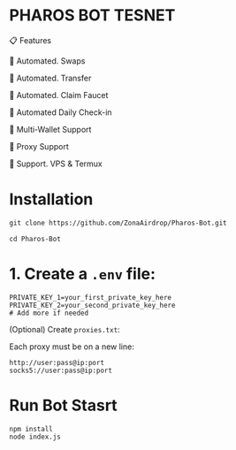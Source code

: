 # PHAROS BOT TESNET 

 📋 Features
 
🚀 Automated. Swaps

🚀 Automated. Transfer 

🚀 Automated. Claim Faucet 

🚀 Automated Daily Check-in

🚀 Multi-Wallet Support

🚀 Proxy Support

🚀 Support. VPS & Termux 

 # Installation

````markdown
git clone https://github.com/ZonaAirdrop/Pharos-Bot.git
````
````cd Pharos-Bot````
# 1. Create a `.env` file:
```env
PRIVATE_KEY_1=your_first_private_key_here
PRIVATE_KEY_2=your_second_private_key_here
# Add more if needed
````
(Optional) Create `proxies.txt`:

Each proxy must be on a new line:

```
http://user:pass@ip:port
socks5://user:pass@ip:port
```

# Run Bot Stasrt 

````
npm install
node index.js
   ````

